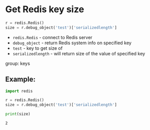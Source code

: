 # Get Redis key size

```python
r = redis.Redis()
size = r.debug_object('test')['serializedlength']
```

- `redis.Redis` - connect to Redis server
- `debug_object` - return Redis system info on specified key
- `test` - key to get size of
- `serializedlength` - will return size of the value of specified key

group: keys

## Example: 
```python
import redis

r = redis.Redis()
size = r.debug_object('test')['serializedlength']

print(size)
```
```
2

```

